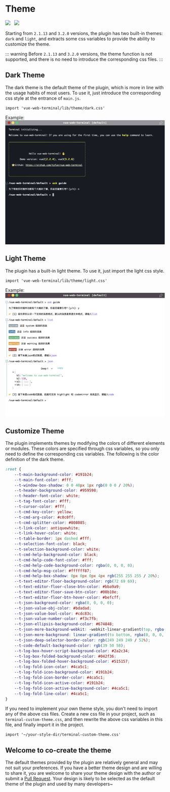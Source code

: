 # Theme

<img src="https://shields.io/github/package-json/v/tzfun/vue-web-terminal/vue2" style="margin-right: 8px;">
<img src="https://shields.io/github/package-json/v/tzfun/vue-web-terminal/vue3" style="margin-right: 8px;">

Starting from `2.1.13` and `3.2.0` versions, the plugin has two built-in themes: `dark` and `light`, 
and extracts some css variables to provide the ability to customize the theme.

::: warning
Before `2.1.13` and `3.2.0` versions, the theme function is not supported, and there is no need to introduce the corresponding css files.
:::

## Dark Theme

The dark theme is the default theme of the plugin, which is more in line with the usage habits of most users. To use it, 
just introduce the corresponding css style at the entrance of `main.js`.

```js:no-line-numbers title="main.js"
import 'vue-web-terminal/lib/theme/dark.css'
```

Example:
![dark](/images/dark.jpg)

## Light Theme

The plugin has a built-in light theme. To use it, just import the light css style.

```js:no-line-numbers title="main.js"
import 'vue-web-terminal/lib/theme/light.css'
```

Example:
![dark](/images/light.jpg)

## Customize Theme

The plugin implements themes by modifying the colors of different elements or modules. These colors are specified 
through css variables, so you only need to define the corresponding css variables. 
The following is the color definition of the dark theme.

```css
:root {
    --t-main-background-color: #191b24;
    --t-main-font-color: #fff;
    --t-window-box-shadow: 0 0 40px 1px rgb(0 0 0 / 20%);
    --t-header-background-color: #959598;
    --t-header-font-color: white;
    --t-tag-font-color: #fff;
    --t-cursor-color: #fff;
    --t-cmd-key-color: yellow;
    --t-cmd-arg-color: #c0c0ff;
    --t-cmd-splitter-color: #808085;
    --t-link-color: antiquewhite;
    --t-link-hover-color: white;
    --t-table-border: 1px dashed #fff;
    --t-selection-font-color: black;
    --t-selection-background-color: white;
    --t-cmd-help-background-color: black;
    --t-cmd-help-code-font-color: #fff;
    --t-cmd-help-code-background-color: rgba(0, 0, 0, 0);
    --t-cmd-help-msg-color: #ffffff87;
    --t-cmd-help-box-shadow: 0px 0px 0px 4px rgb(255 255 255 / 20%);
    --t-text-editor-floor-background-color: rgb(72 69 69);
    --t-text-editor-floor-close-btn-color: #bba9a9;
    --t-text-editor-floor-save-btn-color: #00b10e;
    --t-text-editor-floor-btn-hover-color: #befcff;
    --t-json-background-color: rgba(0, 0, 0, 0);
    --t-json-value-obj-color: #bdadad;
    --t-json-value-bool-color: #cdc83c;
    --t-json-value-number-color: #f3c7fb;
    --t-json-ellipsis-background-color: #674848;
    --t-json-more-background-webkit: -webkit-linear-gradient(top, rgba(0, 0, 0, 0) 20%, rgb(255 255 255 / 10%) 100%);
    --t-json-more-background: linear-gradient(to bottom, rgba(0, 0, 0, 0) 20%, rgb(255 255 255 / 10%) 100%);
    --t-json-deep-selector-border-color: rgb(249 249 249 / 52%);
    --t-code-default-background-color: rgb(39 50 58);
    --t-log-box-hover-script-background-color: #2a2c34;
    --t-log-box-folded-background-color: #042f36;
    --t-log-box-folded-hover-background-color: #515157;
    --t-log-fold-icon-color: #4ca5c1;
    --t-log-fold-icon-background-color: #191b24;
    --t-log-fold-icon-border-color: #4ca5c1;
    --t-log-fold-icon-active-color: #191b24;
    --t-log-fold-icon-active-background-color: #4ca5c1;
    --t-log-fold-line-color: #4ca5c1;
}
```

If you need to implement your own theme style, you don't need to import any of the above css files. 
Create a new css file in your project, such as `terminal-custom-theme.css`, 
and then rewrite the above css variables in this file, and finally import it in the project.

```js:no-line-numbers title="main.js"
import '~/your-style-dir/terminal-custom-theme.css'
```

## Welcome to co-create the theme

The default themes provided by the plugin are relatively general and may not suit your preferences. 
If you have a better theme design and are willing to share it, you are welcome to share your theme design with the 
author or submit a [Pull Request][Github PR]. Your design is likely to be selected as the default theme of the plugin 
and used by many developers~

[Github PR]: https://github.com/tzfun/vue-web-terminal/pulls

<CommentService></CommentService>
